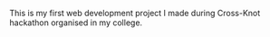 This is my first web development project I made during Cross-Knot hackathon organised in my college.

